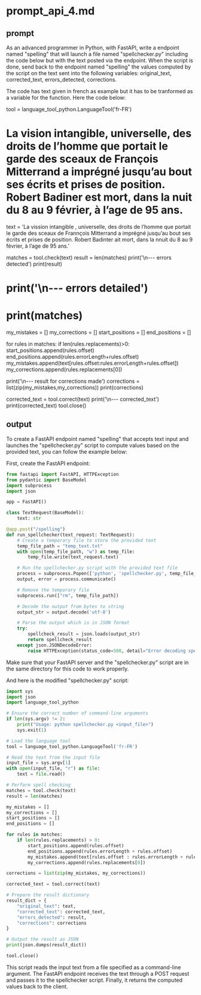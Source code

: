 # prompt_api_4.md

## prompt
As an advanced programmer in Python, with FastAPI, write a endpoint named "spelling" that will launch a file named "spellchecker.py" including the code below but with the text posted via the endpoint. When the script is done, send back to the endpoint named "spelling" the values computed by the script on the text sent into the following variables: original_text, corrected_text, errors_detected, corrections.

The code has text given in french as example but it has to be tranformed as a variable for the function. Here the code below:

tool = language_tool_python.LanguageTool('fr-FR')

# La vision intangible, universelle, des droits de l’homme que portait le garde des sceaux de François Mitterrand a imprégné jusqu’au bout ses écrits et prises de position. Robert Badiner est mort, dans la nuit du 8 au 9 février, à l’age de 95 ans.

text = 'La vission intangible , universelle, des droits de l’homme que portait le garde des sceaux de Frannçois Mitterrand a imprégné jusqu’au bout ses écrits et prises de position. Robert Badinter ait mort, dans la nnuit du 8 au 9 février, à l’age de 95 ans.'

matches = tool.check(text)
result = len(matches)
print('\n--- errors detected')
print(result)
# print('\n--- errors detailed')
# print(matches)

my_mistakes = []
my_corrections = []
start_positions = []
end_positions = []
 
for rules in matches:
    if len(rules.replacements)>0:
        start_positions.append(rules.offset)
        end_positions.append(rules.errorLength+rules.offset)
        my_mistakes.append(text[rules.offset:rules.errorLength+rules.offset])
        my_corrections.append(rules.replacements[0])

print('\n--- result for corrections made')
corrections = list(zip(my_mistakes,my_corrections))
print(corrections)



corrected_text = tool.correct(text)
print('\n--- corrected_text')
print(corrected_text)
tool.close()



## output

To create a FastAPI endpoint named "spelling" that accepts text input and launches the "spellchecker.py" script to compute values based on the provided text, you can follow the example below:

First, create the FastAPI endpoint:

```python
from fastapi import FastAPI, HTTPException
from pydantic import BaseModel
import subprocess
import json

app = FastAPI()

class TextRequest(BaseModel):
    text: str

@app.post("/spelling")
def run_spellchecker(text_request: TextRequest):
    # Create a temporary file to store the provided text
    temp_file_path = "temp_text.txt"
    with open(temp_file_path, "w") as temp_file:
        temp_file.write(text_request.text)

    # Run the spellchecker.py script with the provided text file
    process = subprocess.Popen(['python', 'spellchecker.py', temp_file_path], stdout=subprocess.PIPE, stderr=subprocess.PIPE)
    output, error = process.communicate()

    # Remove the temporary file
    subprocess.run(["rm", temp_file_path])

    # Decode the output from bytes to string
    output_str = output.decode('utf-8')

    # Parse the output which is in JSON format
    try:
        spellcheck_result = json.loads(output_str)
        return spellcheck_result
    except json.JSONDecodeError:
        raise HTTPException(status_code=500, detail="Error decoding spellchecker output")
```

Make sure that your FastAPI server and the "spellchecker.py" script are in the same directory for this code to work properly.

And here is the modified "spellchecker.py" script:

```python
import sys
import json
import language_tool_python

# Ensure the correct number of command-line arguments
if len(sys.argv) != 2:
    print("Usage: python spellchecker.py <input_file>")
    sys.exit(1)

# Load the language tool
tool = language_tool_python.LanguageTool('fr-FR')

# Read the text from the input file
input_file = sys.argv[1]
with open(input_file, "r") as file:
    text = file.read()

# Perform spell checking
matches = tool.check(text)
result = len(matches)

my_mistakes = []
my_corrections = []
start_positions = []
end_positions = []

for rules in matches:
    if len(rules.replacements) > 0:
        start_positions.append(rules.offset)
        end_positions.append(rules.errorLength + rules.offset)
        my_mistakes.append(text[rules.offset : rules.errorLength + rules.offset])
        my_corrections.append(rules.replacements[0])

corrections = list(zip(my_mistakes, my_corrections))

corrected_text = tool.correct(text)

# Prepare the result dictionary
result_dict = {
    "original_text": text,
    "corrected_text": corrected_text,
    "errors_detected": result,
    "corrections": corrections
}

# Output the result as JSON
print(json.dumps(result_dict))

tool.close()
```

This script reads the input text from a file specified as a command-line argument. The FastAPI endpoint receives the text through a POST request and passes it to the spellchecker script. Finally, it returns the computed values back to the client.